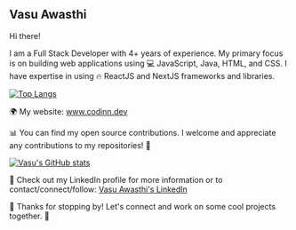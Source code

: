 ## Vasu Awasthi

Hi there!

I am a Full Stack Developer with 4+ years of experience.
My primary focus is on building web applications using 💻 JavaScript, Java, HTML, and CSS.
I have expertise in using 🔥 ReactJS and NextJS frameworks and libraries.

[![Top Langs](https://github-readme-stats.vercel.app/api/top-langs/?username=Vasu7389&layout=compact)](https://github.com/Vasu7389/github-readme-stats)

🌍 My website: www.codinn.dev

📊 You can find my open source contributions. I welcome and appreciate any contributions to my repositories! 🤝

[![Vasu's GitHub stats](https://github-readme-stats.vercel.app/api?username=Vasu7389&theme=prussian&show_icons=true)](https://github.com/Vasu7389/github-readme-stats)

🔗 Check out my LinkedIn profile for more information or to contact/connect/follow: [Vasu Awasthi's LinkedIn](https://www.linkedin.com/in/vasu-awasthi/)

🎉 Thanks for stopping by! Let's connect and work on some cool projects together. 🚀
